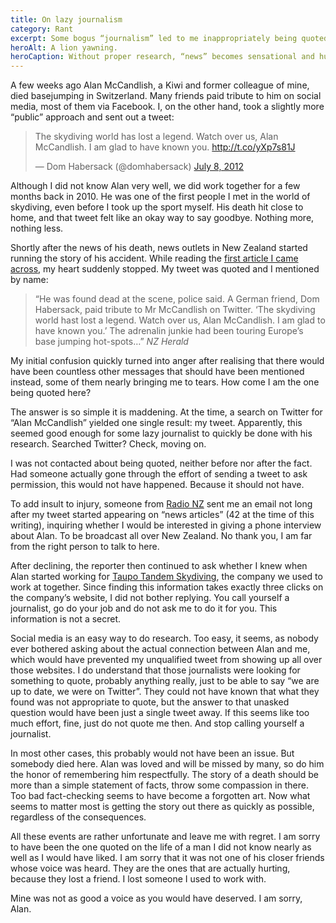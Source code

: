 ```yaml
---
title: On lazy journalism
category: Rant
excerpt: Some bogus “journalism” led to me inappropriately being quoted on the death of a former colleague.
heroAlt: A lion yawning.
heroCaption: Without proper research, “news” becomes sensational and hurtful with little regard to the people involved.
---
```

A few weeks ago Alan McCandlish, a Kiwi and former colleague of mine, died basejumping in Switzerland. Many friends paid tribute to him on social media, most of them via Facebook. I, on the other hand, took a slightly more “public” approach and sent out a tweet:

<blockquote class="twitter-tweet" data-lang="en"><p lang="en" dir="ltr">The skydiving world has lost a legend. Watch over us, Alan McCandlish. I am glad to have known you. <a href="http://t.co/yXp7s81J">http://t.co/yXp7s81J</a></p>&mdash; Dom Habersack (@domhabersack) <a href="https://twitter.com/domhabersack/status/222050696650960898?ref_src=twsrc%5Etfw">July 8, 2012</a></blockquote> <script async src="https://platform.twitter.com/widgets.js" charset="utf-8"></script>

Although I did not know Alan very well, we did work together for a few months back in 2010. He was one of the first people I met in the world of skydiving, even before I took up the sport myself. His death hit close to home, and that tweet felt like an okay way to say goodbye. Nothing more, nothing less.

Shortly after the news of his death, news outlets in New Zealand started running the story of his accident. While reading the [first article I came across](http://nzherald.co.nz/nz/news/article.cfm?c_id=1&objectid=10818437 'Kiwi skydiving instructor killed in base jump - National - NZ Herald News'), my heart suddenly stopped. My tweet was quoted and I mentioned by name:

> “He was found dead at the scene, police said. A German friend, Dom Habersack, paid tribute to Mr McCandlish on Twitter. ‘The skydiving world hast lost a legend. Watch over us, Alan McCandlish. I am glad to have known you.’ The adrenalin junkie had been touring Europe’s base jumping hot-spots&hellip;”
> <cite>NZ Herald</cite>

My initial confusion quickly turned into anger after realising that there would have been countless other messages that should have been mentioned instead, some of them nearly bringing me to tears. How come I am the one being quoted here?

The answer is so simple it is maddening. At the time, a search on Twitter for “Alan McCandlish” yielded one single result: my tweet. Apparently, this seemed good enough for some lazy journalist to quickly be done with his research. Searched Twitter? Check, moving on.

I was not contacted about being quoted, neither before nor after the fact. Had someone actually gone through the effort of sending a tweet to ask permission, this would not have happened. Because it should not have.

To add insult to injury, someone from [Radio NZ](http://radionz.co.nz/ 'Radio New Zealand') sent me an email not long after my tweet started appearing on “news articles” (42 at the time of this writing), inquiring whether I would be interested in giving a phone interview about Alan. To be broadcast all over New Zealand. No thank you, I am far from the right person to talk to here.

After declining, the reporter then continued to ask whether I knew when Alan started working for [Taupo Tandem Skydiving](http://www.taupotandemskydiving.com/ 'Taupo Tandem Skydiving'), the company we used to work at together. Since finding this information takes exactly three clicks on the company’s website, I did not bother replying. You call yourself a journalist, go do your job and do not ask me to do it for you. This information is not a secret.

Social media is an easy way to do research. Too easy, it seems, as nobody ever bothered asking about the actual connection between Alan and me, which would have prevented my unqualified tweet from showing up all over those websites. I do understand that those journalists were looking for something to quote, probably anything really, just to be able to say “we are up to date, we were on Twitter”. They could not have known that what they found was not appropriate to quote, but the answer to that unasked question would have been just a single tweet away. If this seems like too much effort, fine, just do not quote me then. And stop calling yourself a journalist.

In most other cases, this probably would not have been an issue. But somebody died here. Alan was loved and will be missed by many, so do him the honor of remembering him respectfully. The story of a death should be more than a simple statement of facts, throw some compassion in there. Too bad fact-checking seems to have become a forgotten art. Now what seems to matter most is getting the story out there as quickly as possible, regardless of the consequences.

All these events are rather unfortunate and leave me with regret. I am sorry to have been the one quoted on the life of a man I did not know nearly as well as I would have liked. I am sorry that it was not one of his closer friends whose voice was heard. They are the ones that are actually hurting, because they lost a friend. I lost someone I used to work with.

Mine was not as good a voice as you would have deserved. I am sorry, Alan.
